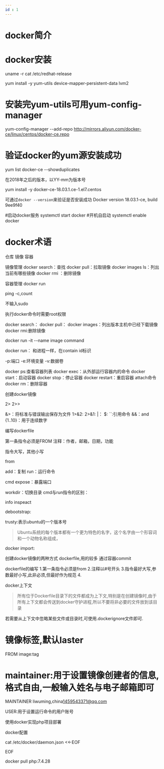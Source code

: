 ```yaml
---
id : 1
---
```


# docker简介

# docker安装
uname -r
cat /etc/redhat-release


yum install -y yum-utils device-mapper-persistent-data lvm2

# 安装完yum-utils可用yum-config-manager
yum-config-manager --add-repo http://mirrors.aliyun.com/docker-ce/linux/centos/docker-ce.repo

# 验证docker的yum源安装成功
yum list docker-ce --showduplicates



在2018年之后的版本，以YY-mm为版本号


yum install -y docker-ce-18.03.1.ce-1.el7.centos


可通过`docker --version`来验证是否安装成功
Docker version 18.03.1-ce, build 9ee9f40


#启动docker服务
systemctl start docker
#开机自启动
systemctl enable docker





# docker术语

仓库
镜像
容器



镜像管理
docker search：查找
docker pull：拉取镜像
docker images ls：列出当前有哪些镜像
docker rmi ：删除镜像


容器管理
docker run


ping -c,count




不输入sudo

执行docker命令时需要root权限

docker search：
docker pull：
docker images：列出版本主机中已经下载镜像
docker rmi:删除镜像


docker run -it --name image command

docker run：
和进程一样，在contain id标识


-p:端口
-e:环境变量
-v:数据卷




docker ps:查看容器列表
docker exec：从外部运行容器内的命令
docker start：启动容器
docker stop：停止容器
docker restart：重启容器
attach命令
docker rm：删除容器



创建docker镜像



2>
2>>

&>：将标准与错误输出保存为文件
1>&2:
2>&1:
|：
$:
``:引用命令
&&：and
{1..10}：用于连续数字



编写dockerfile



第一条指令必须是FROM
注释：作者，邮箱，日期，功能


指令大写，其他小写

from



add：复制
run：运行命令

cmd 
expose：暴露端口



workdir：切换目录
cmd与run指令的区别：










info
inspeact













debootstrap:

trusty:表示ubuntu的一个版本号
> Ubuntu系统的每个版本都有一个更为特色的名字，这个名字由一个形容词和一个动物名称组成，

docker import:



创建docker镜像的两种方式
dockerfile,用的较多
通过容器commit



dockerfile的编写
1.第一条指令必须是from
2.注释以#号开头
3.指令最好大写,参数最好小写,此非必须,但最好作为规范
4.


docker上下文
> 所有位于Dockerfile目录下的文件都成为上下文,特别是在创建镜像时,由于所有上下文都会传送到docker守护进程,所以不要将非必要的文件放到该目录


若需要从上下文中忽略某些文件或目录时,可使用.dockerignore文件即可.


# 镜像标签,默认laster
FROM image:tag

# maintainer:用于设置镜像创建者的信息,格式自由,一般输入姓名与电子邮箱即可
MAINTAINER liwuming,china<1459543371@qq.com>



USER:用于设置运行命令的用户账号


使用docker实现php项目部署





docker配置

cat /etc/docker/daemon.json <<-EOF


EOF




docker pull php:7.4.28












